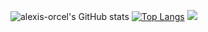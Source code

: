 ![alexis-orcel's GitHub stats](https://github-readme-stats.vercel.app/api?username=alexis-orcel&show_icons=true&theme=radical)
[![Top Langs](https://github-readme-stats.vercel.app/api/top-langs/?username=alexis-orcel&langs_count=8)](https://github.com/alexis-orcel/github-readme-stats)
<picture>
<source 
  srcset="https://github-readme-stats.vercel.app/api?username=alexis-orcel&show_icons=true&theme=dark"
  media="(prefers-color-scheme: dark)"
/>
<source
  srcset="https://github-readme-stats.vercel.app/api?username=alexis-orcel&show_icons=true"
  media="(prefers-color-scheme: light), (prefers-color-scheme: no-preference)"
/>
<img src="https://github-readme-stats.vercel.app/api?username=alexis-orcel&show_icons=true" />
</picture>
